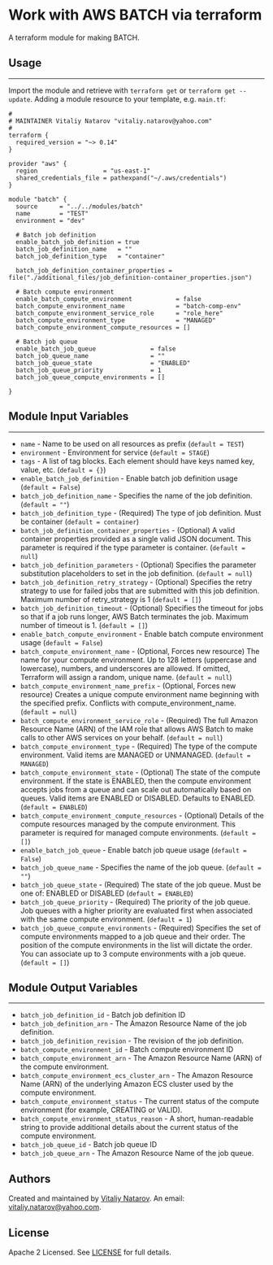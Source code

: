 # Work with AWS BATCH via terraform

A terraform module for making BATCH.


## Usage
----------------------
Import the module and retrieve with ```terraform get``` or ```terraform get --update```. Adding a module resource to your template, e.g. `main.tf`:

```
#
# MAINTAINER Vitaliy Natarov "vitaliy.natarov@yahoo.com"
#
terraform {
  required_version = "~> 0.14"
}

provider "aws" {
  region                  = "us-east-1"
  shared_credentials_file = pathexpand("~/.aws/credentials")
}

module "batch" {
  source      = "../../modules/batch"
  name        = "TEST"
  environment = "dev"

  # Batch job definition
  enable_batch_job_definition = true
  batch_job_definition_name   = ""
  batch_job_definition_type   = "container"

  batch_job_definition_container_properties = file("./additional_files/job_definition-container_properties.json")

  # Batch compute environment
  enable_batch_compute_environment            = false
  batch_compute_environment_name              = "batch-comp-env"
  batch_compute_environment_service_role      = "role_here"
  batch_compute_environment_type              = "MANAGED"
  batch_compute_environment_compute_resources = []

  # Batch job queue
  enable_batch_job_queue               = false
  batch_job_queue_name                 = ""
  batch_job_queue_state                = "ENABLED"
  batch_job_queue_priority             = 1
  batch_job_queue_compute_environments = []

}
```

## Module Input Variables
----------------------
- `name` - Name to be used on all resources as prefix (`default = TEST`)
- `environment` - Environment for service (`default = STAGE`)
- `tags` - A list of tag blocks. Each element should have keys named key, value, etc. (`default = {}`)
- `enable_batch_job_definition` - Enable batch job definition usage (`default = False`)
- `batch_job_definition_name` - Specifies the name of the job definition. (`default = ""`)
- `batch_job_definition_type` - (Required) The type of job definition. Must be container (`default = container`)
- `batch_job_definition_container_properties` - (Optional) A valid container properties provided as a single valid JSON document. This parameter is required if the type parameter is container. (`default = null`)
- `batch_job_definition_parameters` - (Optional) Specifies the parameter substitution placeholders to set in the job definition. (`default = null`)
- `batch_job_definition_retry_strategy` - (Optional) Specifies the retry strategy to use for failed jobs that are submitted with this job definition. Maximum number of retry_strategy is 1 (`default = []`)
- `batch_job_definition_timeout` - (Optional) Specifies the timeout for jobs so that if a job runs longer, AWS Batch terminates the job. Maximum number of timeout is 1. (`default = []`)
- `enable_batch_compute_environment` - Enable batch compute environment usage (`default = False`)
- `batch_compute_environment_name` - (Optional, Forces new resource) The name for your compute environment. Up to 128 letters (uppercase and lowercase), numbers, and underscores are allowed. If omitted, Terraform will assign a random, unique name. (`default = null`)
- `batch_compute_environment_name_prefix` - (Optional, Forces new resource) Creates a unique compute environment name beginning with the specified prefix. Conflicts with compute_environment_name. (`default = null`)
- `batch_compute_environment_service_role` - (Required) The full Amazon Resource Name (ARN) of the IAM role that allows AWS Batch to make calls to other AWS services on your behalf. (`default = null`)
- `batch_compute_environment_type` - (Required) The type of the compute environment. Valid items are MANAGED or UNMANAGED. (`default = MANAGED`)
- `batch_compute_environment_state` - (Optional) The state of the compute environment. If the state is ENABLED, then the compute environment accepts jobs from a queue and can scale out automatically based on queues. Valid items are ENABLED or DISABLED. Defaults to ENABLED. (`default = ENABLED`)
- `batch_compute_environment_compute_resources` - (Optional) Details of the compute resources managed by the compute environment. This parameter is required for managed compute environments. (`default = []`)
- `enable_batch_job_queue` - Enable batch job queue usage (`default = False`)
- `batch_job_queue_name` - Specifies the name of the job queue. (`default = ""`)
- `batch_job_queue_state` - (Required) The state of the job queue. Must be one of: ENABLED or DISABLED (`default = ENABLED`)
- `batch_job_queue_priority` - (Required) The priority of the job queue. Job queues with a higher priority are evaluated first when associated with the same compute environment. (`default = 1`)
- `batch_job_queue_compute_environments` - (Required) Specifies the set of compute environments mapped to a job queue and their order. The position of the compute environments in the list will dictate the order. You can associate up to 3 compute environments with a job queue. (`default = []`)

## Module Output Variables
----------------------
- `batch_job_definition_id` - Batch job definition ID
- `batch_job_definition_arn` - The Amazon Resource Name of the job definition.
- `batch_job_definition_revision` - The revision of the job definition.
- `batch_compute_environment_id` - Batch compute environment ID
- `batch_compute_environment_arn` - The Amazon Resource Name (ARN) of the compute environment.
- `batch_compute_environment_ecs_cluster_arn` - The Amazon Resource Name (ARN) of the underlying Amazon ECS cluster used by the compute environment.
- `batch_compute_environment_status` - The current status of the compute environment (for example, CREATING or VALID).
- `batch_compute_environment_status_reason` - A short, human-readable string to provide additional details about the current status of the compute environment.
- `batch_job_queue_id` - Batch job queue ID
- `batch_job_queue_arn` - The Amazon Resource Name of the job queue.


## Authors

Created and maintained by [Vitaliy Natarov](https://github.com/SebastianUA). An email: [vitaliy.natarov@yahoo.com](vitaliy.natarov@yahoo.com).

## License

Apache 2 Licensed. See [LICENSE](https://github.com/SebastianUA/terraform/blob/master/LICENSE) for full details.
